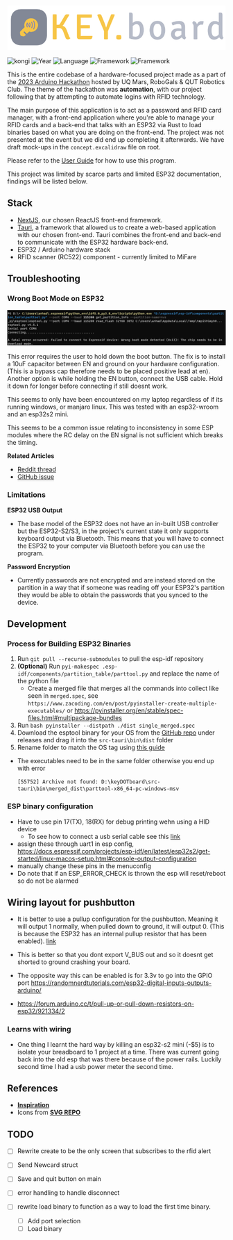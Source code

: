 ![kongi](./public/wlogo.svg)


![kongi](https://img.shields.io/badge/kongi-purple?style=plastic) ![Year](https://img.shields.io/badge/Year-2023-red?style=plastic) ![Language](https://img.shields.io/badge/TypeScript-grey?style=plastic&logo=typescript)  ![Framework](https://img.shields.io/badge/NextJS-grey?style=plastic&logo=next.js) ![Framework](https://img.shields.io/badge/Tauri-grey?style=plastic&logo=tauri)

This is the entire codebase of a hardware-focused project made as a part of the [2023 Arduino Hackathon](https://www.facebook.com/events/165398366306829/) hosted by UQ Mars, RoboGals & QUT Robotics Club. The theme of the hackathon was **automation**, with our project following that by attempting to automate logins with RFID technology.

The main purpose of this application is to act as a password and RFID card manager, with a front-end application where you're able to manage your RFID cards and a back-end that talks with an ESP32 via Rust to load binaries based on what you are doing on the front-end. The project was not presented at the event but we did end up completing it afterwards. We have draft mock-ups in the `concept.excalidraw` file on root.

Please refer to the [User Guide](UserGuide.md) for how to use this program. 

This project was limited by scarce parts and limited ESP32 documentation, findings will be listed below. 

## Stack
- [NextJS](https://nextjs.org/), our chosen ReactJS front-end framework. 
- [Tauri](https://tauri.app), a framework that allowed us to create a web-based application with our chosen front-end. Tauri combines the front-end and back-end to communicate with the ESP32 hardware back-end.
- ESP32 / Arduino hardware stack
- RFID scanner (RC522) component - currently limited to MiFare


## Troubleshooting
### Wrong Boot Mode on ESP32
![](./public/readme/bootmode.png)

This error requires the user to hold down the boot button. The fix is to install a 10uF capacitor between EN and ground on your hardware configuration. (This is a bypass cap therefore needs to be placed positive lead at en). Another option is while holding the EN button, connect the USB cable. Hold it down for longer before connecting if still doesnt work.

This seems to only have been encountered on my laptop regardless of if its running windows, or manjaro linux. This was tested with an esp32-wroom and an esp32s2 mini.

This seems to be a common issue relating to inconsistency in some ESP modules where the RC delay on the EN signal is not sufficient which breaks the timing.

**Related Articles**
- [Reddit thread](https://old.reddit.com/r/esp32/comments/1090drj/failed_to_connect_to_esp32_wrong_boot_mode/)
- [GitHub issue](https://github.com/espressif/esptool/issues/741)

### Limitations
**ESP32 USB Output**
- The base model of the ESP32 does not have an in-built USB controller but the ESP32-S2/S3, in the project's current state it only supports keyboard output via Bluetooth. This means that you will have to connect the ESP32 to your computer via Bluetooth before you can use the program. 

**Password Encryption**
- Currently passwords are not encrypted and are instead stored on the partition in a way that if someone was reading off your ESP32's partition they would be able to obtain the passwords that you synced to the device.

## Development
### Process for Building ESP32 Binaries 
1. Run `git pull --recurse-submodules` to pull the esp-idf repository
2. **(Optional)** Run `pyi-makespec .esp-idf/components/partition_table/parttool.py` and replace the name of the python file
    - Create a merged file that merges all the commands into collect like seen in `merged.spec`, see `https://www.zacoding.com/en/post/pyinstaller-create-multiple-executables/` or https://pyinstaller.org/en/stable/spec-files.html#multipackage-bundles
3. Run `bash pyinstaller --distpath ./dist single_merged.spec`
4. Download the esptool binary for your OS from the [GitHub repo](https://github.com/espressif/esptool) under releases and drag it into the `src-tauri\bin\dist` folder
5. Rename folder to match the OS tag using [this guide](https://tauri.app/v1/guides/building/sidecar/)
- The executables need to be in the same folder otherwise you end up with error

	```
	[55752] Archive not found: D:\keyDOTboard\src-tauri\bin\merged_dist\parttool-x86_64-pc-windows-msv
	```

### ESP binary configuration
- Have to use pin 17(TX), 18(RX) for debug printing wehn using a HID device
	- To see how to connect a usb serial cable see this [link](https://www.jeffgeerling.com/blog/2021/attaching-raspberry-pis-serial-console-uart-debugging)
- assign these through uart1 in esp config, https://docs.espressif.com/projects/esp-idf/en/latest/esp32s2/get-started/linux-macos-setup.html#console-output-configuration
- manually change these pins in the menuconfig
- Do note that if an ESP_ERROR_CHECK is thrown the esp will reset/reboot so do not be alarmed

## Wiring layout for pushbutton 
- It is better to use a pullup configuration for the pushbutton. Meaning it will output 1 normally, when pulled down to ground, it will output 0. (This is because the ESP32 has an internal pullup resistor that has been enabled). [link](https://esp32.com/viewtopic.php?t=6478)
- This is better so that you dont export V_BUS out and so it doesnt get shorted to ground crashing your board.

- The opposite way this can be enabled is for 3.3v to go into the GPIO port https://randomnerdtutorials.com/esp32-digital-inputs-outputs-arduino/
- https://forum.arduino.cc/t/pull-up-or-pull-down-resistors-on-esp32/921334/2

###  Learns with wiring
- One thing I learnt the hard way by killing an esp32-s2 mini (-$5) is to isolate your breadboard to 1 project at a time. There was current going back into the old esp that was there because of the power rails. Luckily second time I had a usb power meter the second time.

## References
- [**Inspiration**](https://github.com/Jaycar-Electronics/RFID-Computer-Login)
- Icons from [**SVG REPO**](https://www.svgrepo.com/)

## TODO
- [ ] Rewrite create to be the only screen that subscribes to the rfid alert
- [ ] Send Newcard struct
- [ ] Save and quit button on main 
- [ ] error handling to handle disconnect


- [ ] rewrite load binary to function as a way to load the first time binary.
	- [ ] Add port selection
	- [ ] Load binary
